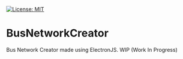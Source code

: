 [![License: MIT](https://img.shields.io/badge/License-MIT-yellow.svg)](https://opensource.org/licenses/MIT)
# BusNetworkCreator

Bus Network Creator made using ElectronJS.
WIP (Work In Progress)
